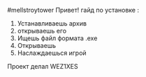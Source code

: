 #mellstroytower
Привет! гайд по установке :
  1. Устанавливаешь архив
  2. открываешь его
  3. Ищешь файл формата .exe
  4. Открываешь
  5. Наслаждаешься игрой

 Проект делал WEZ1XES
